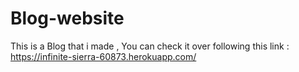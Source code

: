 # Blog-website
This is  a Blog that i made , You can check it over following this link :
https://infinite-sierra-60873.herokuapp.com/
